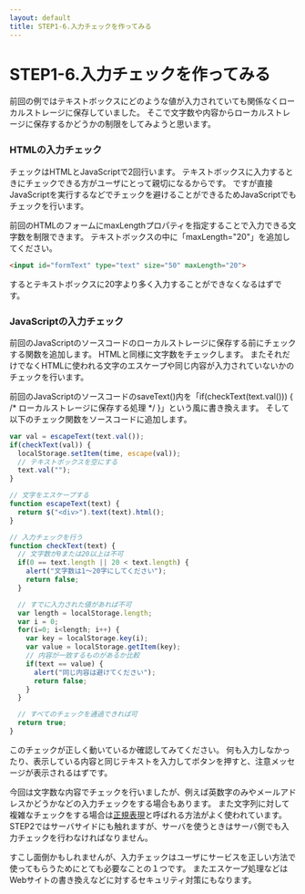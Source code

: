```yaml
---
layout: default
title: STEP1-6.入力チェックを作ってみる
---
```

# STEP1-6.入力チェックを作ってみる

前回の例ではテキストボックスにどのような値が入力されていても関係なくローカルストレージに保存していました。
そこで文字数や内容からローカルストレージに保存するかどうかの制限をしてみようと思います。

### HTMLの入力チェック
チェックはHTMLとJavaScriptで2回行います。
テキストボックスに入力するときにチェックできる方がユーザにとって親切になるからです。
ですが直接JavaScriptを実行するなどでチェックを避けることができるためJavaScriptでもチェックを行います。

前回のHTMLのフォームにmaxLengthプロパティを指定することで入力できる文字数を制限できます。
テキストボックスの中に「maxLength="20"」を追加してください。

```html
<input id="formText" type="text" size="50" maxLength="20">
```
するとテキストボックスに20字より多く入力することができなくなるはずです。

### JavaScriptの入力チェック
前回のJavaScriptのソースコードのローカルストレージに保存する前にチェックする関数を追加します。
HTMLと同様に文字数をチェックします。
またそれだけでなくHTMLに使われる文字のエスケープや同じ内容が入力されていないかのチェックを行います。

前回のJavaScriptのソースコードのsaveText()内を「if(checkText(text.val())) { /* ローカルストレージに保存する処理 */ }」という風に書き換えます。
そして以下のチェック関数をソースコードに追加します。

```js
var val = escapeText(text.val());
if(checkText(val)) {
  localStorage.setItem(time, escape(val));
  // テキストボックスを空にする
  text.val("");
}
```
```js
// 文字をエスケープする
function escapeText(text) {
  return $("<div>").text(text).html();
}

// 入力チェックを行う
function checkText(text) {
  // 文字数が0または20以上は不可
  if(0 == text.length || 20 < text.length) { 
    alert("文字数は1〜20字にしてください");
    return false;
  }

  // すでに入力された値があれば不可
  var length = localStorage.length;
  var i = 0;
  for(i=0; i<length; i++) {
    var key = localStorage.key(i);
    var value = localStorage.getItem(key);
    // 内容が一致するものがあるか比較
    if(text == value) {
      alert("同じ内容は避けてください");
      return false;
    }
  }

  // すべてのチェックを通過できれば可 
  return true;
}
```
このチェックが正しく動いているか確認してみてください。
何も入力しなかったり、表示している内容と同じテキストを入力してボタンを押すと、注意メッセージが表示されるはずです。

今回は文字数な内容でチェックを行いましたが、例えば英数字のみやメールアドレスかどうかなどの入力チェックをする場合もあります。
また文字列に対して複雑なチェックをする場合は[正規表現](http://www.mnet.ne.jp/~nakama/)と呼ばれる方法がよく使われています。
STEP2ではサーバサイドにも触れますが、サーバを使うときはサーバ側でも入力チェックを行わなければなりません。

すこし面倒かもしれませんが、入力チェックはユーザにサービスを正しい方法で使ってもらうためにとても必要なことの１つです。
またエスケープ処理などはWebサイトの書き換えなどに対するセキュリティ対策にもなります。
